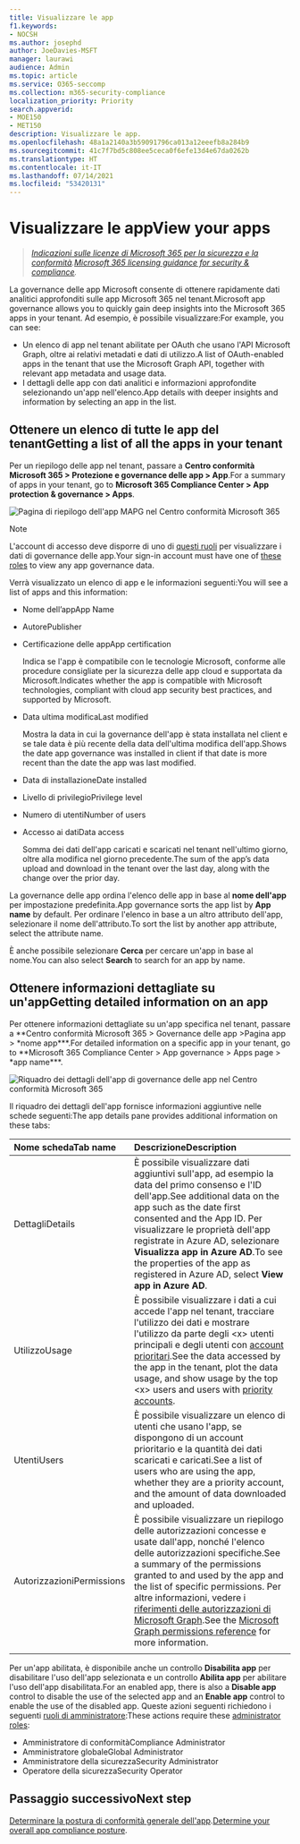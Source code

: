 ```yaml
---
title: Visualizzare le app
f1.keywords:
- NOCSH
ms.author: josephd
author: JoeDavies-MSFT
manager: laurawi
audience: Admin
ms.topic: article
ms.service: O365-seccomp
ms.collection: m365-security-compliance
localization_priority: Priority
search.appverid:
- MOE150
- MET150
description: Visualizzare le app.
ms.openlocfilehash: 48a1a2140a3b59091796ca013a12eeefb8a284b9
ms.sourcegitcommit: 41c7f7bd5c808ee5ceca0f6efe13d4e67da0262b
ms.translationtype: HT
ms.contentlocale: it-IT
ms.lasthandoff: 07/14/2021
ms.locfileid: "53420131"
---
```

# <a name="view-your-apps"></a><span data-ttu-id="e0699-103">Visualizzare le app</span><span class="sxs-lookup"><span data-stu-id="e0699-103">View your apps</span></span>

><span data-ttu-id="e0699-104">*[Indicazioni sulle licenze di Microsoft 365 per la sicurezza e la conformità](https://aka.ms/ComplianceSD).*</span><span class="sxs-lookup"><span data-stu-id="e0699-104">*[Microsoft 365 licensing guidance for security & compliance](https://aka.ms/ComplianceSD).*</span></span>

<span data-ttu-id="e0699-105">La governance delle app Microsoft consente di ottenere rapidamente dati analitici approfonditi sulle app Microsoft 365 nel tenant.</span><span class="sxs-lookup"><span data-stu-id="e0699-105">Microsoft app governance allows you to quickly gain deep insights into the Microsoft 365 apps in your tenant.</span></span> <span data-ttu-id="e0699-106">Ad esempio, è possibile visualizzare:</span><span class="sxs-lookup"><span data-stu-id="e0699-106">For example, you can see:</span></span>

- <span data-ttu-id="e0699-107">Un elenco di app nel tenant abilitate per OAuth che usano l'API Microsoft Graph, oltre ai relativi metadati e dati di utilizzo.</span><span class="sxs-lookup"><span data-stu-id="e0699-107">A list of OAuth-enabled apps in the tenant that use the Microsoft Graph API, together with relevant app metadata and usage data.</span></span>
- <span data-ttu-id="e0699-108">I dettagli delle app con dati analitici e informazioni approfondite selezionando un'app nell'elenco.</span><span class="sxs-lookup"><span data-stu-id="e0699-108">App details with deeper insights and information by selecting an app in the list.</span></span>

## <a name="getting-a-list-of-all-the-apps-in-your-tenant"></a><span data-ttu-id="e0699-109">Ottenere un elenco di tutte le app del tenant</span><span class="sxs-lookup"><span data-stu-id="e0699-109">Getting a list of all the apps in your tenant</span></span>

<span data-ttu-id="e0699-110">Per un riepilogo delle app nel tenant, passare a **Centro conformità Microsoft 365 > Protezione e governance delle app > App**.</span><span class="sxs-lookup"><span data-stu-id="e0699-110">For a summary of apps in your tenant, go to **Microsoft 365 Compliance Center > App protection & governance > Apps**.</span></span>

![Pagina di riepilogo dell'app MAPG nel Centro conformità Microsoft 365](..\media\manage-app-protection-governance\mapg-cc-apps.png)

>[!Note]
> <span data-ttu-id="e0699-112">L'account di accesso deve disporre di uno di [questi ruoli](app-governance-get-started.md#administrator-roles) per visualizzare i dati di governance delle app.</span><span class="sxs-lookup"><span data-stu-id="e0699-112">Your sign-in account must have one of [these roles](app-governance-get-started.md#administrator-roles) to view any app governance data.</span></span>
>

<span data-ttu-id="e0699-113">Verrà visualizzato un elenco di app e le informazioni seguenti:</span><span class="sxs-lookup"><span data-stu-id="e0699-113">You will see a list of apps and this information:</span></span>

- <span data-ttu-id="e0699-114">Nome dell’app</span><span class="sxs-lookup"><span data-stu-id="e0699-114">App Name</span></span>
- <span data-ttu-id="e0699-115">Autore</span><span class="sxs-lookup"><span data-stu-id="e0699-115">Publisher</span></span>
- <span data-ttu-id="e0699-116">Certificazione delle app</span><span class="sxs-lookup"><span data-stu-id="e0699-116">App certification</span></span>

  <span data-ttu-id="e0699-117">Indica se l'app è compatibile con le tecnologie Microsoft, conforme alle procedure consigliate per la sicurezza delle app cloud e supportata da Microsoft.</span><span class="sxs-lookup"><span data-stu-id="e0699-117">Indicates whether the app is compatible with Microsoft technologies, compliant with cloud app security best practices, and supported by Microsoft.</span></span>

- <span data-ttu-id="e0699-118">Data ultima modifica</span><span class="sxs-lookup"><span data-stu-id="e0699-118">Last modified</span></span>

  <span data-ttu-id="e0699-119">Mostra la data in cui la governance dell'app è stata installata nel client e se tale data è più recente della data dell'ultima modifica dell'app.</span><span class="sxs-lookup"><span data-stu-id="e0699-119">Shows the date app governance was installed in client if that date is more recent than the date the app was last modified.</span></span>

- <span data-ttu-id="e0699-120">Data di installazione</span><span class="sxs-lookup"><span data-stu-id="e0699-120">Date installed</span></span>
- <span data-ttu-id="e0699-121">Livello di privilegio</span><span class="sxs-lookup"><span data-stu-id="e0699-121">Privilege level</span></span>
- <span data-ttu-id="e0699-122">Numero di utenti</span><span class="sxs-lookup"><span data-stu-id="e0699-122">Number of users</span></span>
- <span data-ttu-id="e0699-123">Accesso ai dati</span><span class="sxs-lookup"><span data-stu-id="e0699-123">Data access</span></span>

  <span data-ttu-id="e0699-124">Somma dei dati dell'app caricati e scaricati nel tenant nell'ultimo giorno, oltre alla modifica nel giorno precedente.</span><span class="sxs-lookup"><span data-stu-id="e0699-124">The sum of the app’s data upload and download in the tenant over the last day, along with the change over the prior day.</span></span>

<span data-ttu-id="e0699-125">La governance delle app ordina l'elenco delle app in base al **nome dell'app** per impostazione predefinita.</span><span class="sxs-lookup"><span data-stu-id="e0699-125">App governance sorts the app list by **App name** by default.</span></span> <span data-ttu-id="e0699-126">Per ordinare l'elenco in base a un altro attributo dell'app, selezionare il nome dell'attributo.</span><span class="sxs-lookup"><span data-stu-id="e0699-126">To sort the list by another app attribute, select the attribute name.</span></span>

<span data-ttu-id="e0699-127">È anche possibile selezionare **Cerca** per cercare un'app in base al nome.</span><span class="sxs-lookup"><span data-stu-id="e0699-127">You can also select **Search** to search for an app by name.</span></span>

## <a name="getting-detailed-information-on-an-app"></a><span data-ttu-id="e0699-128">Ottenere informazioni dettagliate su un'app</span><span class="sxs-lookup"><span data-stu-id="e0699-128">Getting detailed information on an app</span></span>

<span data-ttu-id="e0699-129">Per ottenere informazioni dettagliate su un'app specifica nel tenant, passare a \*\*Centro conformità Microsoft 365 > Governance delle app >Pagina app > \*nome app\*\*\*.</span><span class="sxs-lookup"><span data-stu-id="e0699-129">For detailed information on a specific app in your tenant, go to \*\*Microsoft 365 Compliance Center > App governance > Apps page > \*app name\*\*\*.</span></span>

![Riquadro dei dettagli dell'app di governance delle app nel Centro conformità Microsoft 365](..\media\manage-app-protection-governance\mapg-cc-apps-app.png)

<span data-ttu-id="e0699-131">Il riquadro dei dettagli dell'app fornisce informazioni aggiuntive nelle schede seguenti:</span><span class="sxs-lookup"><span data-stu-id="e0699-131">The app details pane provides additional information on these tabs:</span></span>

| <span data-ttu-id="e0699-132">Nome scheda</span><span class="sxs-lookup"><span data-stu-id="e0699-132">Tab name</span></span> | <span data-ttu-id="e0699-133">Descrizione</span><span class="sxs-lookup"><span data-stu-id="e0699-133">Description</span></span> |
|:-------|:-----|
| <span data-ttu-id="e0699-134">Dettagli</span><span class="sxs-lookup"><span data-stu-id="e0699-134">Details</span></span> | <span data-ttu-id="e0699-135">È possibile visualizzare dati aggiuntivi sull'app, ad esempio la data del primo consenso e l'ID dell'app.</span><span class="sxs-lookup"><span data-stu-id="e0699-135">See additional data on the app such as the date first consented and the App ID.</span></span> <span data-ttu-id="e0699-136">Per visualizzare le proprietà dell'app registrate in Azure AD, selezionare **Visualizza app in Azure AD**.</span><span class="sxs-lookup"><span data-stu-id="e0699-136">To see the properties of the app as registered in Azure AD, select **View app in Azure AD**.</span></span> |
| <span data-ttu-id="e0699-137">Utilizzo</span><span class="sxs-lookup"><span data-stu-id="e0699-137">Usage</span></span> | <span data-ttu-id="e0699-138">È possibile visualizzare i dati a cui accede l'app nel tenant, tracciare l'utilizzo dei dati e mostrare l'utilizzo da parte degli \<x> utenti principali e degli utenti con [account prioritari](/microsoft-365/admin/setup/priority-accounts).</span><span class="sxs-lookup"><span data-stu-id="e0699-138">See the data accessed by the app in the tenant, plot the data usage, and show usage by the top \<x> users and users with [priority accounts](/microsoft-365/admin/setup/priority-accounts).</span></span> |
| <span data-ttu-id="e0699-139">Utenti</span><span class="sxs-lookup"><span data-stu-id="e0699-139">Users</span></span> | <span data-ttu-id="e0699-140">È possibile visualizzare un elenco di utenti che usano l'app, se dispongono di un account prioritario e la quantità dei dati scaricati e caricati.</span><span class="sxs-lookup"><span data-stu-id="e0699-140">See a list of users who are using the app, whether they are a priority account, and the amount of data downloaded and uploaded.</span></span> |
| <span data-ttu-id="e0699-141">Autorizzazioni</span><span class="sxs-lookup"><span data-stu-id="e0699-141">Permissions</span></span> | <span data-ttu-id="e0699-142">È possibile visualizzare un riepilogo delle autorizzazioni concesse e usate dall'app, nonché l'elenco delle autorizzazioni specifiche.</span><span class="sxs-lookup"><span data-stu-id="e0699-142">See a summary of the permissions granted to and used by the app and the list of specific permissions.</span></span> <span data-ttu-id="e0699-143">Per altre informazioni, vedere i [riferimenti delle autorizzazioni di Microsoft Graph](/graph/permissions-reference).</span><span class="sxs-lookup"><span data-stu-id="e0699-143">See the [Microsoft Graph permissions reference](/graph/permissions-reference) for more information.</span></span> |
|||

<span data-ttu-id="e0699-144">Per un'app abilitata, è disponibile anche un controllo **Disabilita app** per disabilitare l'uso dell'app selezionata e un controllo **Abilita app** per abilitare l'uso dell'app disabilitata.</span><span class="sxs-lookup"><span data-stu-id="e0699-144">For an enabled app, there is also a **Disable app** control to disable the use of the selected app and an **Enable app** control to enable the use of the disabled app.</span></span> <span data-ttu-id="e0699-145">Queste azioni seguenti richiedono i seguenti [ruoli di amministratore](app-governance-get-started.md#administrator-roles):</span><span class="sxs-lookup"><span data-stu-id="e0699-145">These actions require these [administrator roles](app-governance-get-started.md#administrator-roles):</span></span>

- <span data-ttu-id="e0699-146">Amministratore di conformità</span><span class="sxs-lookup"><span data-stu-id="e0699-146">Compliance Administrator</span></span>
- <span data-ttu-id="e0699-147">Amministratore globale</span><span class="sxs-lookup"><span data-stu-id="e0699-147">Global Administrator</span></span>
- <span data-ttu-id="e0699-148">Amministratore della sicurezza</span><span class="sxs-lookup"><span data-stu-id="e0699-148">Security Administrator</span></span>
- <span data-ttu-id="e0699-149">Operatore della sicurezza</span><span class="sxs-lookup"><span data-stu-id="e0699-149">Security Operator</span></span>

## <a name="next-step"></a><span data-ttu-id="e0699-150">Passaggio successivo</span><span class="sxs-lookup"><span data-stu-id="e0699-150">Next step</span></span>

<span data-ttu-id="e0699-151">[Determinare la postura di conformità generale dell'app](app-governance-visibility-insights-compliance-posture.md).</span><span class="sxs-lookup"><span data-stu-id="e0699-151">[Determine your overall app compliance posture](app-governance-visibility-insights-compliance-posture.md).</span></span>

